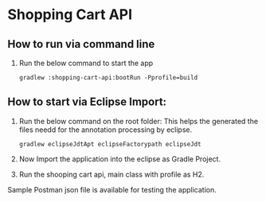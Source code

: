 # Shopping Cart API

## How to run via command line

1. Run the below command to start the app

    `gradlew :shopping-cart-api:bootRun -Pprofile=build`

## How to start via Eclipse Import:

1. Run the below command on the root folder: This helps the generated the files needd for the annotation processing by eclipse.

    `gradlew eclipseJdtApt eclipseFactorypath eclipseJdt`

2. Now Import the application into the eclipse as Gradle Project.

3. Run the shooping cart api, main class with profile as H2.

Sample Postman json file is available for testing the application.